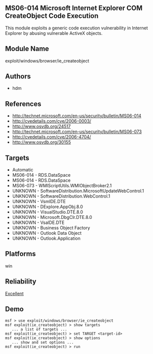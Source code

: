 ## MS06-014 Microsoft Internet Explorer COM CreateObject Code Execution

This module exploits a generic code execution vulnerability 
in Internet Explorer by abusing vulnerable ActiveX objects.


## Module Name
exploit/windows/browser/ie_createobject

## Authors
* hdm


## References
* http://technet.microsoft.com/en-us/security/bulletin/MS06-014
* http://cvedetails.com/cve/2006-0003/
* http://www.osvdb.org/24517
* http://technet.microsoft.com/en-us/security/bulletin/MS06-073
* http://cvedetails.com/cve/2006-4704/
* http://www.osvdb.org/30155



## Targets
* Automatic
* MS06-014 - RDS.DataSpace
* MS06-014 - RDS.DataSpace
* MS06-073 - WMIScriptUtils.WMIObjectBroker2.1
* UNKNOWN  - SoftwareDistribution.MicrosoftUpdateWebControl.1
* UNKNOWN  - SoftwareDistribution.WebControl.1
* UNKNOWN  - VsmIDE.DTE
* UNKNOWN  - DExplore.AppObj.8.0
* UNKNOWN  - VisualStudio.DTE.8.0
* UNKNOWN  - Microsoft.DbgClr.DTE.8.0
* UNKNOWN  - VsaIDE.DTE
* UNKNOWN  - Business Object Factory 
* UNKNOWN  - Outlook Data Object
* UNKNOWN  - Outlook.Application


## Platforms
win

## Reliability
[Excellent](https://github.com/rapid7/metasploit-framework/wiki/Exploit-Ranking)

## Demo

```
msf > use exploit/windows/browser/ie_createobject
msf exploit(ie_createobject) > show targets
   ... a list of targets ...
msf exploit(ie_createobject) > set TARGET <target-id>
msf exploit(ie_createobject) > show options
   ... show and set options ...
msf exploit(ie_createobject) > run
```
    
    